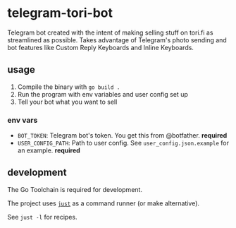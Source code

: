 # telegram-tori-bot

Telegram bot created with the intent of making selling stuff on tori.fi as
streamlined as possible. Takes advantage of Telegram's photo sending and bot
features like Custom Reply Keyboards and Inline Keyboards.

## usage

1. Compile the binary with `go build .`
2. Run the program with env variables and user config set up
3. Tell your bot what you want to sell

### env vars

- `BOT_TOKEN`: Telegram bot's token. You get this from @botfather. **required**
- `USER_CONFIG_PATH`: Path to user config. See `user_config.json.example` for an
  example. **required**

## development

The Go Toolchain is required for development.

The project uses [`just`](https://github.com/casey/just) as a command runner (or
make alternative).

See `just -l` for recipes.
